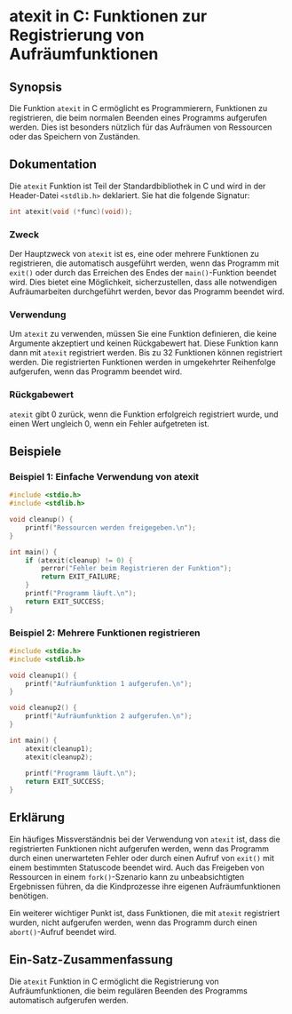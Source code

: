 <!--
Meta Description: # atexit in C: Funktionen zur Registrierung von Aufräumfunktionen ## Synopsis Die Funktion `atexit` in C ermöglicht es Programmierern, Funktionen zu r...
Meta Keywords: atexit, die, werden, von, das
-->

# atexit in C: Funktionen zur Registrierung von Aufräumfunktionen

## Synopsis
Die Funktion `atexit` in C ermöglicht es Programmierern, Funktionen zu registrieren, die beim normalen Beenden eines Programms aufgerufen werden. Dies ist besonders nützlich für das Aufräumen von Ressourcen oder das Speichern von Zuständen.

## Dokumentation
Die `atexit` Funktion ist Teil der Standardbibliothek in C und wird in der Header-Datei `<stdlib.h>` deklariert. Sie hat die folgende Signatur:

```c
int atexit(void (*func)(void));
```

### Zweck
Der Hauptzweck von `atexit` ist es, eine oder mehrere Funktionen zu registrieren, die automatisch ausgeführt werden, wenn das Programm mit `exit()` oder durch das Erreichen des Endes der `main()`-Funktion beendet wird. Dies bietet eine Möglichkeit, sicherzustellen, dass alle notwendigen Aufräumarbeiten durchgeführt werden, bevor das Programm beendet wird.

### Verwendung
Um `atexit` zu verwenden, müssen Sie eine Funktion definieren, die keine Argumente akzeptiert und keinen Rückgabewert hat. Diese Funktion kann dann mit `atexit` registriert werden. Bis zu 32 Funktionen können registriert werden. Die registrierten Funktionen werden in umgekehrter Reihenfolge aufgerufen, wenn das Programm beendet wird.

### Rückgabewert
`atexit` gibt 0 zurück, wenn die Funktion erfolgreich registriert wurde, und einen Wert ungleich 0, wenn ein Fehler aufgetreten ist.

## Beispiele

### Beispiel 1: Einfache Verwendung von atexit
```c
#include <stdio.h>
#include <stdlib.h>

void cleanup() {
    printf("Ressourcen werden freigegeben.\n");
}

int main() {
    if (atexit(cleanup) != 0) {
        perror("Fehler beim Registrieren der Funktion");
        return EXIT_FAILURE;
    }
    printf("Programm läuft.\n");
    return EXIT_SUCCESS;
}
```

### Beispiel 2: Mehrere Funktionen registrieren
```c
#include <stdio.h>
#include <stdlib.h>

void cleanup1() {
    printf("Aufräumfunktion 1 aufgerufen.\n");
}

void cleanup2() {
    printf("Aufräumfunktion 2 aufgerufen.\n");
}

int main() {
    atexit(cleanup1);
    atexit(cleanup2);
    
    printf("Programm läuft.\n");
    return EXIT_SUCCESS;
}
```

## Erklärung
Ein häufiges Missverständnis bei der Verwendung von `atexit` ist, dass die registrierten Funktionen nicht aufgerufen werden, wenn das Programm durch einen unerwarteten Fehler oder durch einen Aufruf von `exit()` mit einem bestimmten Statuscode beendet wird. Auch das Freigeben von Ressourcen in einem `fork()`-Szenario kann zu unbeabsichtigten Ergebnissen führen, da die Kindprozesse ihre eigenen Aufräumfunktionen benötigen.

Ein weiterer wichtiger Punkt ist, dass Funktionen, die mit `atexit` registriert wurden, nicht aufgerufen werden, wenn das Programm durch einen `abort()`-Aufruf beendet wird.

## Ein-Satz-Zusammenfassung
Die `atexit` Funktion in C ermöglicht die Registrierung von Aufräumfunktionen, die beim regulären Beenden des Programms automatisch aufgerufen werden.